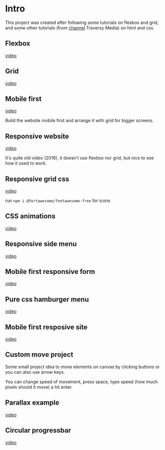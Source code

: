 # Intro

This project was created after following some tutorials on flexbox and grid, and some other tutorials (from [channel](https://www.youtube.com/channel/UC29ju8bIPH5as8OGnQzwJyA?igno=re) Traversy Media) on html and css.

## Flexbox

[video](https://www.youtube.com/watch?v=JJSoEo8JSnc)

## Grid

[video](https://www.youtube.com/watch?v=jV8B24rSN5o)

## Mobile first

[video](https://www.youtube.com/watch?v=M3qBpPw77qo)

Build the website mobile first and arrange it with grid for bigger screens.

## Responsive website

[video](https://www.youtube.com/watch?v=Wm6CUkswsNw)

It's quite old video (2016), it doesn't use flexbox nor grid, but nice to see how it used to work.

## Responsive grid css

[video](https://www.youtube.com/watch?v=moBhzSC455o)

run ```npm i @fortawesome/fontawesome-free``` for icons

## CSS animations

[video](https://www.youtube.com/watch?v=zHUpx90NerM)

## Responsive side menu

[video](https://www.youtube.com/watch?v=wpGNFGqNfdU)

## Mobile first responsive form

[video](https://www.youtube.com/watch?v=Sb5qOa3R4hY)

## Pure css hamburger menu

[video](https://www.youtube.com/watch?v=DZg6UfS5zYg)

## Mobile first resposive site

[video](https://www.youtube.com/watch?v=XsEnj-1hG2o)

## Custom move project

Some small project idea to move elements on canvas by clicking buttons or you can also use arrow keys.

You can change speed of movement, press space, type speed (how much pixels should it move) a hit enter.

## Parallax example

[video](https://www.youtube.com/watch?v=JttTcnidSdQ)

## Circular progressbar

[video](https://www.youtube.com/watch?v=Ft73g5Kyknw)